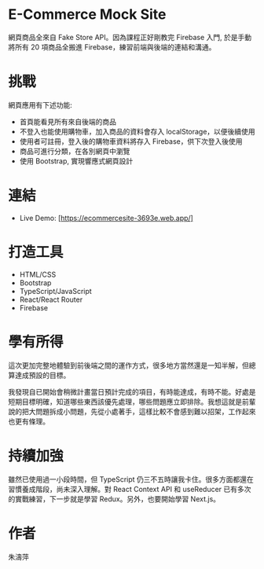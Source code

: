 # E-Commerce Mock Site

網頁商品全來自 Fake Store API。因為課程正好剛教完 Firebase 入門, 於是手動將所有 20 項商品全搬進 Firebase，練習前端與後端的連結和溝通。

# 挑戰

網頁應用有下述功能:

- 首頁能看見所有來自後端的商品
- 不登入也能使用購物車，加入商品的資料會存入 localStorage，以便後續使用
- 使用者可註冊，登入後的購物車資料將存入 Firebase，供下次登入後使用
- 商品可進行分類，在各別網頁中瀏覽
- 使用 Bootstrap, 實現響應式網頁設計

# 連結

- Live Demo: [https://ecommercesite-3693e.web.app/]

# 打造工具

- HTML/CSS
- Bootstrap
- TypeScript/JavaScript
- React/React Router
- Firebase

# 學有所得

這次更加完整地體驗到前後端之間的運作方式，很多地方當然還是一知半解，但總算達成預設的目標。

我發現自已開始會稍微計畫當日預計完成的項目，有時能達成，有時不能。好處是短期目標明確，知道哪些東西該優先處理，哪些問題應立即排除。我想這就是前輩說的把大問題拆成小問題，先從小處著手，這樣比較不會感到難以招架，工作起來也更有條理。

# 持續加強

雖然已使用過一小段時間，但 TypeScript 仍三不五時讓我卡住。很多方面都還在習慣養成階段，尚未深入理解。對 React Context API 和 useReducer 已有多次的實戰練習，下一步就是學習 Redux。另外，也要開始學習 Next.js。

# 作者

朱濤萍
